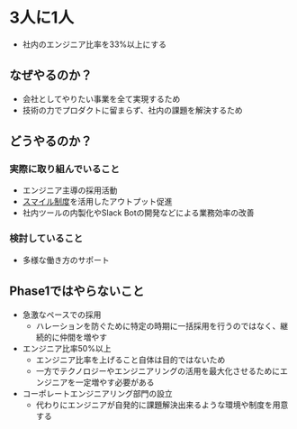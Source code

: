 # 3人に1人

* 社内のエンジニア比率を33%以上にする

## なぜやるのか？

* 会社としてやりたい事業を全て実現するため
* 技術の力でプロダクトに留まらず、社内の課題を解決するため

## どうやるのか？

### 実際に取り組んでいること

* エンジニア主導の採用活動
* [スマイル制度](../program/smile.md)を活用したアウトプット促進
* 社内ツールの内製化やSlack Botの開発などによる業務効率の改善

### 検討していること

* 多様な働き方のサポート

## Phase1ではやらないこと

* 急激なペースでの採用
  * ハレーションを防ぐために特定の時期に一括採用を行うのではなく、継続的に仲間を増やす
* エンジニア比率50%以上
  * エンジニア比率を上げること自体は目的ではないため
  * 一方でテクノロジーやエンジニアリングの活用を最大化させるためにエンジニアを一定増やす必要がある
* コーポレートエンジニアリング部門の設立
  * 代わりにエンジニアが自発的に課題解決出来るような環境や制度を用意する
